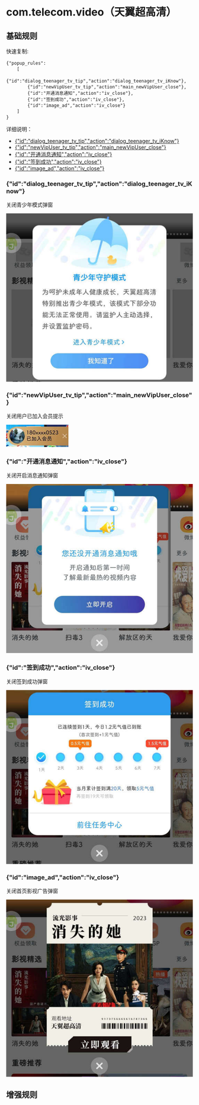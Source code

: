 # com.telecom.video（天翼超高清）

## 基础规则

快速复制:
```
{"popup_rules":
    [
        {"id":"dialog_teenager_tv_tip","action":"dialog_teenager_tv_iKnow"},
        {"id":"newVipUser_tv_tip","action":"main_newVipUser_close"},
        {"id":"开通消息通知","action":"iv_close"},
        {"id":"签到成功","action":"iv_close"},
        {"id":"image_ad","action":"iv_close"}
    ]
}
```
详细说明：
- [{"id":"dialog_teenager_tv_tip","action":"dialog_teenager_tv_iKnow"}](#iddialog_teenager_tv_tipactiondialog_teenager_tv_iknow)
- [{"id":"newVipUser_tv_tip","action":"main_newVipUser_close"}](#idnewvipuser_tv_tipactionmain_newvipuser_close)
- [{"id":"开通消息通知","action":"iv_close"}](#id开通消息通知actioniv_close)
- [{"id":"签到成功","action":"iv_close"}](#id签到成功actioniv_close)
- [{"id":"image_ad","action":"iv_close"}](#idimage_adactioniv_close)

### {"id":"dialog_teenager_tv_tip","action":"dialog_teenager_tv_iKnow"}
关闭青少年模式弹窗

![](./assets/青少年模式弹窗.jpg)

### {"id":"newVipUser_tv_tip","action":"main_newVipUser_close"}
关闭用户已加入会员提示

![](./assets/用户已加入会员提示.jpg)

### {"id":"开通消息通知","action":"iv_close"}
关闭开启消息通知弹窗

![](./assets/开启消息通知弹窗.jpg)

### {"id":"签到成功","action":"iv_close"}
关闭签到成功弹窗

![](./assets/签到成功弹窗.jpg)

### {"id":"image_ad","action":"iv_close"}
关闭首页影视广告弹窗

![](./assets/首页影视广告弹窗.jpg)

## 增强规则
